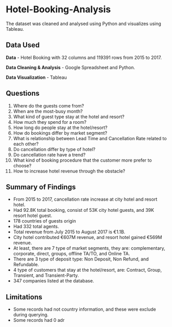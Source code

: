 # Hotel-Booking-Analysis
The dataset was cleaned and analysed using Python and visualizes using Tableau.

## Data Used
**Data** - Hotel Booking with 32 columns and 119391 rows from 2015 to 2017.

**Data Cleaning & Analysis** - Google Spreadsheet and Python.

**Data Visualization** - Tableau 

## Questions
1. Where do the guests come from?
2. When are the most-busy month?
3. What kind of guest type stay at the hotel and resort?
4. How much they spend for a room?
5. How long do people stay at the hotel/resort?
6. How do bookings differ by market segment?
7. What is relationship between Lead Time and Cancellation Rate related to each other?
8. Do cancellation differ by type of hotel?
9. Do cancellation rate have a trend?
10. What kind of booking procedure that the customer more prefer to choose?
11. How to increase hotel revenue through the obstacle?


## Summary of Findings
+ From 2015 to 2017, cancellation rate increase at city hotel and resort hotel.
+ Had 92.8K total booking, consist of 53K city hotel guests, and 39K resort hotel guest.
+ 178 countries of guests origin
+ Had 332 total agents.
+ Total revenue from July 2015 to August 2017 is €1.1B.
+ City hotel contributed €607M revenue, and resort hotel gained €569M revenue.
+ At least, there are 7 type of market segments, they are: complementary, corporate, direct, groups, offline TA/TO, and Online TA.
+ There are 3 type of deposit type: Non Deposit, Non Refund, and Refundable.
+ 4 type of customers that stay at the hotel/resort, are: Contract, Group, Transient, and Transient-Party.
+ 347 companies listed at the database.

## Limitations
- Some records had not country information, and these were exclude during querying.
- Some records had 0 adr
